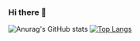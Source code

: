 ### Hi there 👋

<!--
**blakedietz/blakedietz** is a ✨ _special_ ✨ repository because its `README.md` (this file) appears on your GitHub profile.

Here are some ideas to get you started:

- 🔭 I’m currently working on ...
- 🌱 I’m currently learning ...
- 👯 I’m looking to collaborate on ...
- 🤔 I’m looking for help with ...
- 💬 Ask me about ...
- 📫 How to reach me: ...
- 😄 Pronouns: ...
- ⚡ Fun fact: ...
-->

![Anurag's GitHub stats](https://github-readme-stats.vercel.app/api?username=blakedietz&count_private=true&theme=tokyonight)
[![Top Langs](https://github-readme-stats.vercel.app/api/top-langs/?username=blakedietz&langs_count=8&hide=c,makefile&exclude_repo=qmk_firmware,qmk_firmware_archive,qmk_firmware_model_f_support&layout=compact&theme=tokyonight)](https://github.com/anuraghazra/github-readme-stats)

